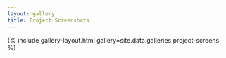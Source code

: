 ```yaml
---
layout: gallery
title: Project Screenshots
---
```


{% include gallery-layout.html gallery=site.data.galleries.project-screens %}
